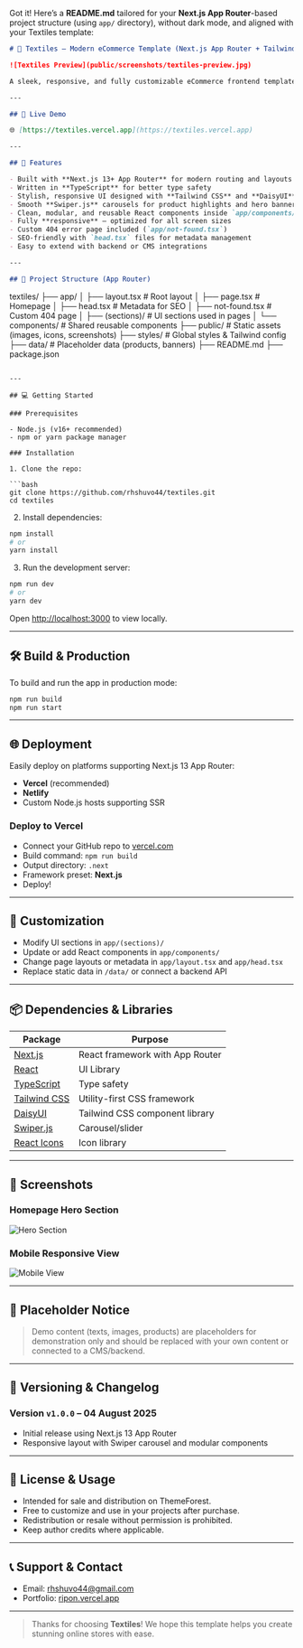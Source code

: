 Got it! Here’s a **README.md** tailored for your **Next.js App Router**-based project structure (using `app/` directory), without dark mode, and aligned with your Textiles template:

```markdown
# 🧵 Textiles – Modern eCommerce Template (Next.js App Router + Tailwind CSS)

![Textiles Preview](public/screenshots/textiles-preview.jpg)

A sleek, responsive, and fully customizable eCommerce frontend template focused on textiles and fashion products. Built with **Next.js App Router**, **Tailwind CSS**, and **TypeScript**, it offers a modern UI and smooth user experience for online stores.

---

## 🔗 Live Demo

🌐 [https://textiles.vercel.app](https://textiles.vercel.app)

---

## 🚀 Features

- Built with **Next.js 13+ App Router** for modern routing and layouts
- Written in **TypeScript** for better type safety
- Stylish, responsive UI designed with **Tailwind CSS** and **DaisyUI**
- Smooth **Swiper.js** carousels for product highlights and hero banners
- Clean, modular, and reusable React components inside `app/components/` and `app/(sections)/`
- Fully **responsive** — optimized for all screen sizes
- Custom 404 error page included (`app/not-found.tsx`)
- SEO-friendly with `head.tsx` files for metadata management
- Easy to extend with backend or CMS integrations

---

## 📁 Project Structure (App Router)

```

textiles/
├── app/
│   ├── layout.tsx            # Root layout
│   ├── page.tsx              # Homepage
│   ├── head.tsx              # Metadata for SEO
│   ├── not-found.tsx         # Custom 404 page
│   ├── (sections)/           # UI sections used in pages
│   └── components/           # Shared reusable components
├── public/                   # Static assets (images, icons, screenshots)
├── styles/                   # Global styles & Tailwind config
├── data/                     # Placeholder data (products, banners)
├── README.md
├── package.json

````

---

## 💻 Getting Started

### Prerequisites

- Node.js (v16+ recommended)
- npm or yarn package manager

### Installation

1. Clone the repo:

```bash
git clone https://github.com/rhshuvo44/textiles.git
cd textiles
````

2. Install dependencies:

```bash
npm install
# or
yarn install
```

3. Run the development server:

```bash
npm run dev
# or
yarn dev
```

Open [http://localhost:3000](http://localhost:3000) to view locally.

---

## 🛠 Build & Production

To build and run the app in production mode:

```bash
npm run build
npm run start
```

---

## 🌐 Deployment

Easily deploy on platforms supporting Next.js 13 App Router:

* **Vercel** (recommended)
* **Netlify**
* Custom Node.js hosts supporting SSR

### Deploy to Vercel

* Connect your GitHub repo to [vercel.com](https://vercel.com/)
* Build command: `npm run build`
* Output directory: `.next`
* Framework preset: **Next.js**
* Deploy!

---

## 🎨 Customization

* Modify UI sections in `app/(sections)/`
* Update or add React components in `app/components/`
* Change page layouts or metadata in `app/layout.tsx` and `app/head.tsx`
* Replace static data in `/data/` or connect a backend API

---

## 📦 Dependencies & Libraries

| Package                                                   | Purpose                         |
| --------------------------------------------------------- | ------------------------------- |
| [Next.js](https://nextjs.org)                             | React framework with App Router |
| [React](https://reactjs.org)                              | UI Library                      |
| [TypeScript](https://www.typescriptlang.org)              | Type safety                     |
| [Tailwind CSS](https://tailwindcss.com)                   | Utility-first CSS framework     |
| [DaisyUI](https://daisyui.com)                            | Tailwind CSS component library  |
| [Swiper.js](https://swiperjs.com)                         | Carousel/slider                 |
| [React Icons](https://react-icons.github.io/react-icons/) | Icon library                    |

---

## 📸 Screenshots

### Homepage Hero Section

![Hero Section](public/screenshots/hero-light.png)

### Mobile Responsive View

![Mobile View](public/screenshots/mobile-view.jpg)

---

## 📝 Placeholder Notice

> Demo content (texts, images, products) are placeholders for demonstration only and should be replaced with your own content or connected to a CMS/backend.

---

## 📄 Versioning & Changelog

### Version `v1.0.0` – 04 August 2025

* Initial release using Next.js 13 App Router
* Responsive layout with Swiper carousel and modular components

---

## 📄 License & Usage

* Intended for sale and distribution on ThemeForest.
* Free to customize and use in your projects after purchase.
* Redistribution or resale without permission is prohibited.
* Keep author credits where applicable.

---

## 📞 Support & Contact

* Email: [rhshuvo44@gmail.com](mailto:rhshuvo44@gmail.com)
* Portfolio: [ripon.vercel.app](https://ripon.vercel.app)

---

> Thanks for choosing **Textiles**! We hope this template helps you create stunning online stores with ease.

